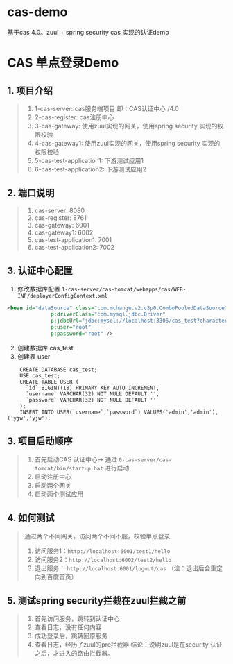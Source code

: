 # cas-demo
基于cas 4.0。zuul + spring security cas 实现的认证demo

# CAS 单点登录Demo

## 1. 项目介绍
> 1. 1-cas-server: cas服务端项目 即：CAS认证中心 /4.0
> 2. 2-cas-register: cas注册中心
> 3. 3-cas-gateway: 使用zuul实现的网关，使用spring security 实现的权限校验
> 4. 4-cas-gateway1: 使用zuul实现的网关，使用spring security 实现的权限校验
> 4. 5-cas-test-application1: 下游测试应用1
> 5. 6-cas-test-application2: 下游测试应用2

## 2. 端口说明
> 1. cas-server: 8080
> 2. cas-register: 8761
> 3. cas-gateway: 6001
> 4. cas-gateway1: 6002
> 5. cas-test-application1: 7001
> 6. cas-test-application2: 7002

## 3. 认证中心配置
1. 修改数据库配置 `1-cas-server/cas-tomcat/webapps/cas/WEB-INF/deployerConfigContext.xml`
```xml
<bean id="dataSource" class="com.mchange.v2.c3p0.ComboPooledDataSource"
			  p:driverClass="com.mysql.jdbc.Driver"
			  p:jdbcUrl="jdbc:mysql://localhost:3306/cas_test?characterEncoding=utf8"
			  p:user="root"
			  p:password="root" />
```
2. 创建数据库
    cas_test
3. 创建表 user
```mysql
    CREATE DATABASE cas_test;
    USE cas_test;
    CREATE TABLE USER (
      `id` BIGINT(18) PRIMARY KEY AUTO_INCREMENT,
      `username` VARCHAR(32) NOT NULL DEFAULT '',
      `password` VARCHAR(32) NOT NULL DEFAULT ''
    );
    INSERT INTO USER(`username`,`password`) VALUES('admin','admin'),('yjw','yjw');
```

## 3. 项目启动顺序
> 1. 首先启动CAS 认证中心-> 通过 `0-cas-server/cas-tomcat/bin/startup.bat` 进行启动
> 2. 启动注册中心
> 3. 启动两个网关
> 4. 启动两个测试应用

## 4. 如何测试
> 通过两个不同网关，访问两个不同不服，校验单点登录
> 1. 访问服务1：`http://localhost:6001/test1/hello`
> 2. 访问服务2：`http://localhost:6002/test2/hello`
> 3. 退出服务： `http://localhost:6001/logout/cas` （注：退出后会重定向到百度首页）

## 5. 测试spring security拦截在zuul拦截之前
> 1. 首先访问服务，跳转到认证中心
> 2. 查看日志，没有任何内容
> 3. 成功登录后，跳转回原服务
> 4. 查看日志，经历了zuul的pre拦截器
> 结论：说明zuul是在security 认证之后，才进入的路由拦截器。

